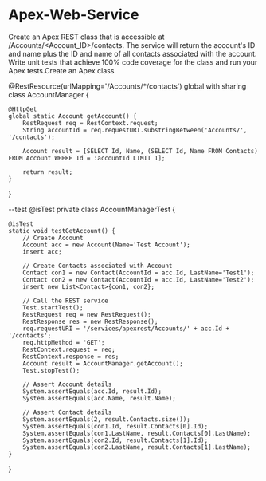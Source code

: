 # Apex-Web-Service
Create an Apex REST class that is accessible at /Accounts/&lt;Account_ID>/contacts. The service will return the account's ID and name plus the ID and name of all contacts associated with the account. Write unit tests that achieve 100% code coverage for the class and run your Apex tests.Create an Apex class

@RestResource(urlMapping='/Accounts/*/contacts')
global with sharing class AccountManager {

    @HttpGet
    global static Account getAccount() {
        RestRequest req = RestContext.request;
        String accountId = req.requestURI.substringBetween('Accounts/', '/contacts');

        Account result = [SELECT Id, Name, (SELECT Id, Name FROM Contacts) FROM Account WHERE Id = :accountId LIMIT 1];
        
        return result;
    }
}

--test
@isTest
private class AccountManagerTest {

    @isTest
    static void testGetAccount() {
        // Create Account
        Account acc = new Account(Name='Test Account');
        insert acc;

        // Create Contacts associated with Account
        Contact con1 = new Contact(AccountId = acc.Id, LastName='Test1');
        Contact con2 = new Contact(AccountId = acc.Id, LastName='Test2');
        insert new List<Contact>{con1, con2};

        // Call the REST service
        Test.startTest();
        RestRequest req = new RestRequest();
        RestResponse res = new RestResponse();
        req.requestURI = '/services/apexrest/Accounts/' + acc.Id + '/contacts';
        req.httpMethod = 'GET';
        RestContext.request = req;
        RestContext.response = res;
        Account result = AccountManager.getAccount();
        Test.stopTest();

        // Assert Account details
        System.assertEquals(acc.Id, result.Id);
        System.assertEquals(acc.Name, result.Name);
        
        // Assert Contact details
        System.assertEquals(2, result.Contacts.size());
        System.assertEquals(con1.Id, result.Contacts[0].Id);
        System.assertEquals(con1.LastName, result.Contacts[0].LastName);
        System.assertEquals(con2.Id, result.Contacts[1].Id);
        System.assertEquals(con2.LastName, result.Contacts[1].LastName);
    }
}


